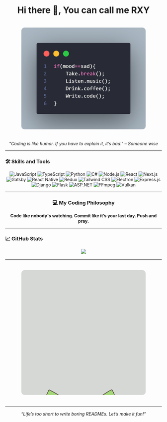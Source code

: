 <div align="center">
  <h1><b>Hi there 👋, You can call me RXY</b></h1>
</div>

<div align="center">
  <img src="mood.png" alt="Mood" width="400" style="border-radius: 10px; margin: 20px 0;">
</div>

<div align="center">
  <p><i>"Coding is like humor. If you have to explain it, it’s bad." – Someone wise</i></p>
</div>

---

### 🛠️ Skills and Tools
<div align="center">
  <!-- Core Technologies -->
  <img src="https://img.shields.io/badge/-JavaScript-F7DF1E?logo=javascript&logoColor=black" alt="JavaScript">
  <img src="https://img.shields.io/badge/-TypeScript-3178C6?logo=typescript&logoColor=white" alt="TypeScript">
  <img src="https://img.shields.io/badge/-Python-3776AB?logo=python&logoColor=white" alt="Python">
  <img src="https://img.shields.io/badge/-C%23-239120?logo=csharp&logoColor=white" alt="C#">
  <img src="https://img.shields.io/badge/-Node.js-339933?logo=node.js&logoColor=white" alt="Node.js">

  <!-- React Ecosystem -->
  <img src="https://img.shields.io/badge/-React-61DAFB?logo=react&logoColor=black" alt="React">
  <img src="https://img.shields.io/badge/-Next.js-000000?logo=next.js&logoColor=white" alt="Next.js">
  <img src="https://img.shields.io/badge/-Gatsby-663399?logo=gatsby&logoColor=white" alt="Gatsby">
  <img src="https://img.shields.io/badge/-React%20Native-61DAFB?logo=react&logoColor=black" alt="React Native">
  <img src="https://img.shields.io/badge/-Redux-764ABC?logo=redux&logoColor=white" alt="Redux">
  <img src="https://img.shields.io/badge/-TailwindCSS-06B6D4?logo=tailwindcss&logoColor=white" alt="Tailwind CSS">

  <!-- Other Frameworks and Tools -->
  <img src="https://img.shields.io/badge/-Electron-47848F?logo=electron&logoColor=white" alt="Electron">
  <img src="https://img.shields.io/badge/-Express.js-000000?logo=express&logoColor=white" alt="Express.js">
  <img src="https://img.shields.io/badge/-Django-092E20?logo=django&logoColor=white" alt="Django">
  <img src="https://img.shields.io/badge/-Flask-000000?logo=flask&logoColor=white" alt="Flask">
  <img src="https://img.shields.io/badge/-ASP.NET-512BD4?logo=dotnet&logoColor=white" alt="ASP.NET">
  <img src="https://img.shields.io/badge/-FFmpeg-007808?logo=ffmpeg&logoColor=white" alt="FFmpeg">
  <img src="https://img.shields.io/badge/-Vulkan-AC162C?logo=vulkan&logoColor=white" alt="Vulkan">
</div>

---

<div align="center">
  <h3>💻 My Coding Philosophy</h3>
  <b>Code like nobody's watching. </b>
  <b>Commit like it’s your last day. </b>
  <b>Push and pray.</b>
</div>


---

### 📈 GitHub Stats
<div align="center">
  <img src="https://github-readme-stats.vercel.app/api?username=RXY-R&show_icons=true&theme=radical">
</div>

---
<div align="center">
  <img src="welp.gif" alt="Mood" width="400" style="border-radius: 10px; margin: 20px 0;">
</div>

---

<div align="center">
  <i>“Life’s too short to write boring READMEs. Let’s make it fun!”</i>
</div>
